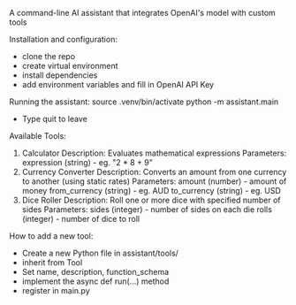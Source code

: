 A command-line AI assistant that integrates OpenAI's model with custom tools

Installation and configuration:
- clone the repo
- create virtual environment
- install dependencies
- add environment variables and fill in OpenAI API Key

Running the assistant:
source .venv/bin/activate
python -m assistant.main
- Type quit to leave

Available Tools:
1. Calculator
    Description: Evaluates mathematical expressions
    Parameters:
        expression (string) - eg. "2 * 8 + 9"
2. Currency Converter
    Description: Converts an amount from one currency to another (using static rates)
    Parameters:
        amount (number) - amount of money
        from_currency (string) - eg. AUD
        to_currency (string) - eg. USD
3. Dice Roller
    Description: Roll one or more dice with specified number of sides
    Parameters:
        sides (integer) - number of sides on each die
        rolls (integer) - number of dice to roll

How to add a new tool:
- Create a new Python file in assistant/tools/
- inherit from Tool
- Set name, description, function_schema
- implement the async def run(...) method
- register in main.py

